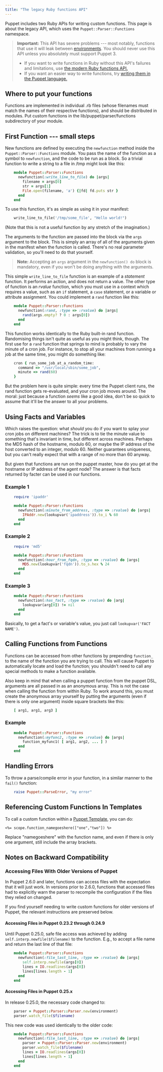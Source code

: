 ```yaml
---
title: "The legacy Ruby functions API"
---
```


[environments]: ./environments.html
[func_modern]: ./functions_ruby_overview.html
[func_puppet]: ./lang_write_functions_in_puppet.html

Puppet includes two Ruby APIs for writing custom functions. This page is about the legacy API, which uses the `Puppet::Parser::Functions` namespace.

> **Important:** This API has severe problems --- most notably, functions that use it will leak between [environments][]. You should never use this API unless you absolutely must support Puppet 3.
>
> * If you want to write functions in Ruby without this API's failures and limitations, use [the modern Ruby functions API.][func_modern]
> * If you want an easier way to write functions, try [writing them in the Puppet language.][func_puppet]



## Where to put your functions

Functions are implemented in individual .rb files (whose filenames must match the names of their respective functions), and should be distributed in modules. Put custom functions in the lib/puppet/parser/functions subdirectory of your module.

## First Function --- small steps

New functions are defined by executing the `newfunction` method
inside the `Puppet::Parser::Functions` module. You pass the name of
the function as a symbol to `newfunction`, and the code to be run as
a block. So a trivial function to write a string to a file in /tmp
might look like this:

~~~ ruby
    module Puppet::Parser::Functions
      newfunction(:write_line_to_file) do |args|
        filename = args[0]
        str = args[1]
        File.open(filename, 'a') {|fd| fd.puts str }
      end
    end
~~~

To use this function, it's as simple as using it in your manifest:

~~~ ruby
    write_line_to_file('/tmp/some_file', "Hello world!")
~~~

(Note that this is not a useful function by any stretch of the imagination.)

The arguments to the function are passed into the block via the
`args` argument to the block. This is simply an array of all of the
arguments given in the manifest when the function is called.
There's no real parameter validation, so you'll need to do that
yourself.

> **Note:** Accepting an `args` argument in the `newfunction() do` block is mandatory, even if you won't be doing anything with the arguments.

This simple `write_line_to_file` function is an example of a
*statement* function. It performs an action, and does not return a
value. The other type of function
is an *rvalue* function, which you must use in a context which
requires a value, such as an `if` statement, a `case` statement, or a
variable or attribute assignment. You could implement a `rand`
function like this:

~~~ ruby
    module Puppet::Parser::Functions
      newfunction(:rand, :type => :rvalue) do |args|
        rand(args.empty? ? 0 : args[0])
      end
    end
~~~

This function works identically to the Ruby built-in rand function.
Randomising things isn't quite as useful as you might think,
though. The first use for a `rand` function that springs to mind is
probably to vary the minute of a cron job. For instance, to stop
all your machines from running a job at the same time, you might do
something like:

~~~ ruby
    cron { run_some_job_at_a_random_time:
      command => "/usr/local/sbin/some_job",
      minute => rand(60)
    }
~~~

But the problem here is quite simple: every time the Puppet client
runs, the rand function gets re-evaluated, and your cron job moves
around. The moral: just because a function *seems* like a good
idea, don't be so quick to assume that it'll be the answer to all
your problems.

## Using Facts and Variables

Which raises the question: what _should_ you do if you want to splay
your cron jobs on different machines?
The trick is to tie the minute value to something that's invariant
in time, but different across machines. Perhaps the MD5
hash of the hostname, modulo 60, or maybe the IP address of the
host converted to an integer, modulo 60. Neither
guarantees uniqueness, but you can't really expect that with a range
of no more than 60 anyway.

But given that functions are run on the puppet master, how do you get at
the hostname or IP address of the agent node?
The answer is that facts returned by facter can be used in our
functions.

### Example 1

~~~ ruby
    require 'ipaddr'

    module Puppet::Parser::Functions
      newfunction(:minute_from_address, :type => :rvalue) do |args|
        IPAddr.new(lookupvar('ipaddress')).to_i % 60
      end
    end
~~~

### Example 2

~~~ ruby
    require 'md5'

    module Puppet::Parser::Functions
      newfunction(:hour_from_fqdn, :type => :rvalue) do |args|
        MD5.new(lookupvar('fqdn')).to_s.hex % 24
      end
    end
~~~

### Example 3

~~~ ruby
    module Puppet::Parser::Functions
      newfunction(:has_fact, :type => :rvalue) do |arg|
        lookupvar(arg[0]) != nil
      end
    end
~~~

Basically, to get a fact's or variable's value, you just call
`lookupvar('FACT NAME')`.

## Calling Functions from Functions

Functions can be accessed from other functions by
prepending `function_` to the name of the function you are trying to call. This will cause Puppet to automatically locate and load the function; you shouldn't need to call any special methods to make a function available.

Also keep in mind that when calling a puppet function from the puppet DSL, arguments are all passed in as an anonymous array.  This is not the case when calling the function from within Ruby.  To work around this, you must create the anonymous array yourself by putting the arguments (even if there is only one argument) inside square brackets like this:

~~~ ruby
    [ arg1, arg1, arg3 ]
~~~

### Example

~~~ ruby
    module Puppet::Parser::Functions
      newfunction(:myfunc2, :type => :rvalue) do |args|
        function_myfunc1( [ arg1, arg2, ... ] )
      end
    end
~~~

## Handling Errors

To throw a parse/compile error in your function, in a similar
manner to the `fail()` function:

~~~ ruby
    raise Puppet::ParseError, "my error"
~~~

## Referencing Custom Functions In Templates

To call a custom function within a [Puppet Template](./templating.html), you can do:

    <%= scope.function_namegoeshere(["one","two"]) %>

Replace "namegoeshere" with the function name, and even if there is only one argument, still
include the array brackets.

## Notes on Backward Compatibility

### Accessing Files With Older Versions of Puppet

In Puppet 2.6.0 and later, functions can access files with the expectation that
it will just work. In versions prior to 2.6.0, functions that accessed files
had to explicitly warn the parser to recompile the configuration if the files
they relied on changed.

If you find yourself needing to write custom functions for older versions of Puppet, the relevant instructions are preserved below.

#### Accessing Files in Puppet 0.23.2 through 0.24.9

Until Puppet 0.25.0, safe file access was achieved by adding `self.interp.newfile($filename)` to the function. E.g., to accept a file name and return the last line of that file:

~~~ ruby
    module Puppet::Parser::Functions
      newfunction(:file_last_line, :type => :rvalue) do |args|
        self.interp.newfile(args[0])
        lines = IO.readlines(args[0])
        lines[lines.length - 1]
      end
    end
~~~

#### Accessing Files in Puppet 0.25.x

In release 0.25.0, the necessary code changed to:

~~~ ruby
    parser = Puppet::Parser::Parser.new(environment)
    parser.watch_file($filename)
~~~

This new code was used identically to the older code:

~~~ ruby
    module Puppet::Parser::Functions
      newfunction(:file_last_line, :type => :rvalue) do |args|
        parser = Puppet::Parser::Parser.new(environment)
        parser.watch_file($filename)
        lines = IO.readlines(args[0])
        lines[lines.length - 1]
      end
    end
~~~

